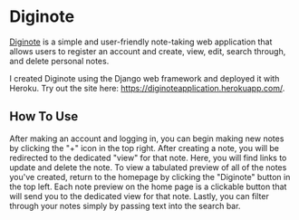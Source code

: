# Diginote

[Diginote](https://diginoteapplication.herokuapp.com/) is a simple and user-friendly note-taking web application that allows users to register an account and create, view, edit, search through, and delete personal notes.

I created Diginote using the Django web framework and deployed it with Heroku. Try out the site here: https://diginoteapplication.herokuapp.com/.

## How To Use

After making an account and logging in, you can begin making new notes by clicking the "+" icon in the top right. After creating a note, you will be redirected to the dedicated "view" for that note. Here, you will find links to update and delete the note. To view a tabulated preview of all of the notes you've created, return to the homepage by clicking the "Diginote" button in the top left. Each note preview on the home page is a clickable button that will send you to the dedicated view for that note. Lastly, you can filter through your notes simply by passing text into the search bar.